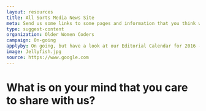 ```yaml
---
layout: resources
title: All Sorts Media News Site
meta: Send us some links to some pages and information that you think we should include.
type: suggest-content
organization: Older Women Coders 
campaign: On-going
applyby: On going, but have a look at our Editorial Calendar for 2016 - 17.
image: Jellyfish.jpg
source: https://www.google.com
---
```


<h1>What is on your mind that you care to share with us?</h1>

